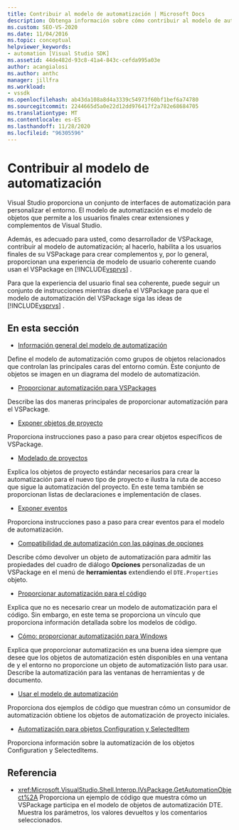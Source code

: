 ```yaml
---
title: Contribuir al modelo de automatización | Microsoft Docs
description: Obtenga información sobre cómo contribuir al modelo de automatización de Visual Studio siguiendo un conjunto de instrucciones al diseñar un VSPackage.
ms.custom: SEO-VS-2020
ms.date: 11/04/2016
ms.topic: conceptual
helpviewer_keywords:
- automation [Visual Studio SDK]
ms.assetid: 44de482d-93c8-41a4-843c-cefda995a03e
author: acangialosi
ms.author: anthc
manager: jillfra
ms.workload:
- vssdk
ms.openlocfilehash: ab43da108a8d4a3339c54973f60bf1bef6a74780
ms.sourcegitcommit: 2244665d5a0e22d12dd976417f2a782e68684705
ms.translationtype: MT
ms.contentlocale: es-ES
ms.lasthandoff: 11/28/2020
ms.locfileid: "96305596"
---
```

# <a name="contribute-to-the-automation-model"></a>Contribuir al modelo de automatización
Visual Studio proporciona un conjunto de interfaces de automatización para personalizar el entorno. El modelo de automatización es el modelo de objetos que permite a los usuarios finales crear extensiones y complementos de Visual Studio.

 Además, es adecuado para usted, como desarrollador de VSPackage, contribuir al modelo de automatización; al hacerlo, habilita a los usuarios finales de su VSPackage para crear complementos y, por lo general, proporcionan una experiencia de modelo de usuario coherente cuando usan el VSPackage en [!INCLUDE[vsprvs](../../code-quality/includes/vsprvs_md.md)] .

 Para que la experiencia del usuario final sea coherente, puede seguir un conjunto de instrucciones mientras diseña el VSPackage para que el modelo de automatización del VSPackage siga las ideas de [!INCLUDE[vsprvs](../../code-quality/includes/vsprvs_md.md)] .

## <a name="in-this-section"></a>En esta sección
- [Información general del modelo de automatización](../../extensibility/internals/automation-model-overview.md)

 Define el modelo de automatización como grupos de objetos relacionados que controlan las principales caras del entorno común. Este conjunto de objetos se imagen en un diagrama del modelo de automatización.

- [Proporcionar automatización para VSPackages](../../extensibility/internals/providing-automation-for-vspackages.md)

 Describe las dos maneras principales de proporcionar automatización para el VSPackage.

- [Exponer objetos de proyecto](../../extensibility/internals/exposing-project-objects.md)

 Proporciona instrucciones paso a paso para crear objetos específicos de VSPackage.

- [Modelado de proyectos](../../extensibility/internals/project-modeling.md)

 Explica los objetos de proyecto estándar necesarios para crear la automatización para el nuevo tipo de proyecto e ilustra la ruta de acceso que sigue la automatización del proyecto. En este tema también se proporcionan listas de declaraciones e implementación de clases.

- [Exponer eventos](../../extensibility/internals/exposing-events-in-the-visual-studio-sdk.md)

 Proporciona instrucciones paso a paso para crear eventos para el modelo de automatización.

- [Compatibilidad de automatización con las páginas de opciones](../../extensibility/internals/automation-support-for-options-pages.md)

 Describe cómo devolver un objeto de automatización para admitir las propiedades del cuadro de diálogo **Opciones** personalizadas de un VSPackage en el menú de **herramientas** extendiendo el `DTE.Properties` objeto.

- [Proporcionar automatización para el código](../../extensibility/internals/providing-automation-for-code.md)

 Explica que no es necesario crear un modelo de automatización para el código. Sin embargo, en este tema se proporciona un vínculo que proporciona información detallada sobre los modelos de código.

- [Cómo: proporcionar automatización para Windows](../../extensibility/internals/how-to-provide-automation-for-windows.md)

 Explica que proporcionar automatización es una buena idea siempre que desee que los objetos de automatización estén disponibles en una ventana de y el entorno no proporcione un objeto de automatización listo para usar. Describe la automatización para las ventanas de herramientas y de documento.

- [Usar el modelo de automatización](../../extensibility/internals/using-the-automation-model.md)

 Proporciona dos ejemplos de código que muestran cómo un consumidor de automatización obtiene los objetos de automatización de proyecto iniciales.

- [Automatización para objetos Configuration y SelectedItem](../../extensibility/internals/automation-for-configuration-and-selecteditem-objects.md)

 Proporciona información sobre la automatización de los objetos Configuration y SelectedItems.

## <a name="reference"></a>Referencia
- <xref:Microsoft.VisualStudio.Shell.Interop.IVsPackage.GetAutomationObject%2A> Proporciona un ejemplo de código que muestra cómo un VSPackage participa en el modelo de objetos de automatización DTE. Muestra los parámetros, los valores devueltos y los comentarios seleccionados.
